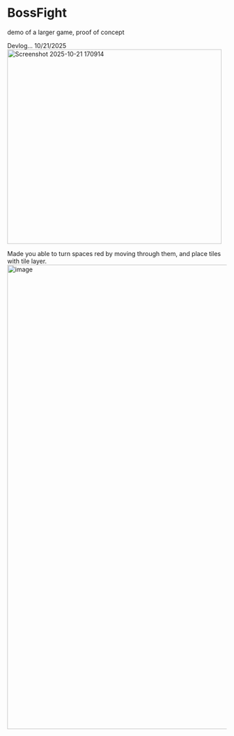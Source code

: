 # BossFight
demo of a larger game, proof of concept

Devlog...
10/21/2025
<img width="492" height="446" alt="Screenshot 2025-10-21 170914" src="https://github.com/user-attachments/assets/34f80f6c-6276-4bcd-87df-8d9aaae14913" />

Made you able to turn spaces red by moving through them, and place tiles with tile layer.
<img width="1643" height="1065" alt="image" src="https://github.com/user-attachments/assets/ab0e5e59-fb66-4f74-97ae-fcb1acd4d0b5" />
